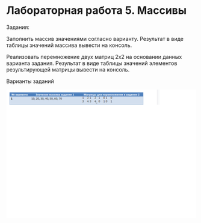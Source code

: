 # Лабораторная работа 5. Массивы

Задания:

Заполнить массив значениями согласно варианту. Результат в виде таблицы значений массива вывести на консоль.

Реализовать перемножение двух матриц 2х2 на основании данных варианта задания. Результат в виде таблицы значений элементов результирующей матрицы вывести на консоль.

Варианты заданий

![](photo.png)
